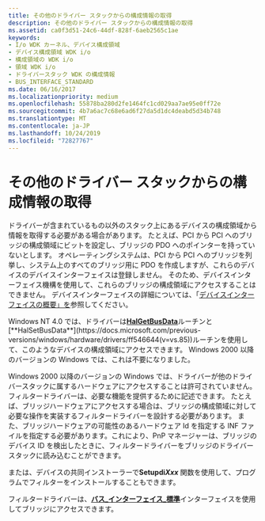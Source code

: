 ```yaml
---
title: その他のドライバー スタックからの構成情報の取得
description: その他のドライバー スタックからの構成情報の取得
ms.assetid: ca0f3d51-24c6-44df-828f-6aeb2565c1ae
keywords:
- I/o WDK カーネル、デバイス構成領域
- デバイス構成領域 WDK i/o
- 構成領域の WDK i/o
- 領域 WDK i/o
- ドライバースタック WDK の構成情報
- BUS_INTERFACE_STANDARD
ms.date: 06/16/2017
ms.localizationpriority: medium
ms.openlocfilehash: 55878ba280d2fe1464fc1cd029aa7ae95e0ff72e
ms.sourcegitcommit: 4b7a6ac7c68e6ad6f27da5d1dc4deabd5d34b748
ms.translationtype: MT
ms.contentlocale: ja-JP
ms.lasthandoff: 10/24/2019
ms.locfileid: "72827767"
---
```

# <a name="obtaining-configuration-information-from-other-driver-stacks"></a>その他のドライバー スタックからの構成情報の取得





ドライバーが含まれているもの以外のスタック上にあるデバイスの構成領域から情報を取得する必要がある場合があります。 たとえば、PCI から PCI へのブリッジの構成領域にビットを設定し、ブリッジの PDO へのポインターを持っていないとします。 オペレーティングシステムは、PCI から PCI へのブリッジを列挙し、システム上のすべてのブリッジ用に PDO を作成しますが、これらのデバイスのデバイスインターフェイスは登録しません。 そのため、デバイスインターフェイス機構を使用して、これらのブリッジの構成領域にアクセスすることはできません。 デバイスインターフェイスの詳細については、「[デバイスインターフェイスの概要」を](https://docs.microsoft.com/windows-hardware/drivers/install/overview-of-device-interface-classes)参照してください。

Windows NT 4.0 では、ドライバーは[**HalGetBusData**](https://docs.microsoft.com/previous-versions/windows/hardware/drivers/ff546644(v=vs.85))ルーチンと[**HalSetBusData**](https://docs.microsoft.com/previous-versions/windows/hardware/drivers/ff546644(v=vs.85))ルーチンを使用して、このようなデバイスの構成領域にアクセスできます。 Windows 2000 以降のバージョンの Windows では、これは不要になりました。

Windows 2000 以降のバージョンの Windows では、ドライバーが他のドライバースタックに属するハードウェアにアクセスすることは許可されていません。 フィルタードライバーは、必要な機能を提供するために記述できます。 たとえば、ブリッジハードウェアにアクセスする場合は、ブリッジの構成領域に対して必要な操作を実装するフィルタードライバーを設計する必要があります。 また、ブリッジハードウェアの可能性のあるハードウェア Id を指定する INF ファイルを指定する必要があります。これにより、PnP マネージャーは、ブリッジのデバイス ID を検出したときに、フィルタードライバーをブリッジのドライバースタックに読み込むことができます。

または、デバイスの共同インストーラーで**Setupdi<em>Xxx</em>** 関数を使用して、プログラムでフィルターをインストールすることもできます。

フィルタードライバーは、[**バス\_インターフェイス\_標準**](https://docs.microsoft.com/windows-hardware/drivers/ddi/wdm/ns-wdm-_bus_interface_standard)インターフェイスを使用してブリッジにアクセスできます。

 

 





